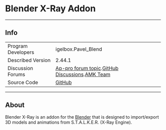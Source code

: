# Blender X-Ray Addon

___

## Info

|  |  |
|---|---|
| Program Developers | igelbox.Pavel_Blend |
| Described Version | 2.44.1 |
| Discussion Forums | [Ap-pro forum topic](https://ap-pro.ru/forums/topic/87-blender/).[GitHub Discussions](https://github.com/PavelBlend/blender-xray/discussions).[AMK Team](https://www.amk-team.ru/forum/topic/14253-blender/) |
| Source Code | [GitHub](https://github.com/PavelBlend/blender-xray) |

___

## About

Blender X-Ray is an addon for the [Blender](https://www.blender.org/) that is designed to import/export 3D models and animations from S.T.A.L.K.E.R. (X-Ray Engine).

